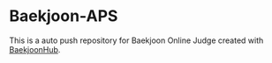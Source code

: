 # Baekjoon-APS
This is a auto push repository for Baekjoon Online Judge created with [BaekjoonHub](https://github.com/BaekjoonHub/BaekjoonHub).
